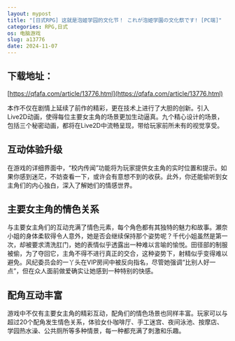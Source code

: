 ```yaml
---
layout: mypost
title: "[日式RPG] 这就是泡姬学园的文化节！ これが泡姫学園の文化祭です! [PC端]"
categories: RPG,日式
os: 电脑游戏
slug: a13776
date: 2024-11-07
---
```


## 下载地址：

[https://qfafa.com/article/13776.html](https://qfafa.com/article/13776.html)

本作不仅在剧情上延续了前作的精彩，更在技术上进行了大胆的创新。引入Live2D动画，使得每位主要女主角的场景更加生动逼真。九个精心设计的场景，包括三个秘密动画，都将在Live2D中流畅呈现，带给玩家前所未有的视觉享受。

## 互动体验升级

在游戏的详细界面中，“校内传闻”功能将为玩家提供女主角的实时位置和提示。如果你感到迷茫，不妨查看一下，或许会有意想不到的收获。此外，你还能偷听到女主角们的内心独白，深入了解她们的情感世界。

## 主要女主角的情色关系

与主要女主角们的互动充满了情色元素，每个角色都有其独特的魅力和故事。瀬奈小姐的身体柔软得令人意外，她是否会继续保持那个姿势呢？千代小姐虽然是第一次，却被要求清洗肛门，她的表情似乎透露出一种难以言喻的愉悦。田径部的制服被偷，为了夺回它，主角不得不进行真正的交合，这种姿势下，射精似乎变得难以避免。风纪委员会的一丫头在VIP房间中被反向指名，尽管她强调“比别人好一点”，但在众人面前做爱确实让她感到一种特别的快感。

## 配角互动丰富

游戏中不仅有主要女主角的精彩互动，配角们的情色场景也同样丰富。玩家可以与超过20个配角发生情色关系，体验女仆咖啡厅、手工迷宫、夜间泳池、按摩店、学园热水澡、公共厕所等多种情景，每一种都充满了刺激和乐趣。